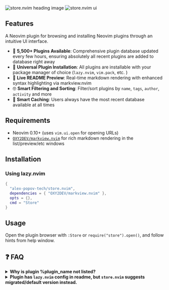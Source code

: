 <img alt="store.nvim heading image" src="https://github.com/user-attachments/assets/f42b94e4-e3b0-44dc-a8b3-ca59f0817d17" />
<img alt="store.nvim ui" src="https://github.com/user-attachments/assets/07c8b311-3948-4f6c-8364-fa9e6c50440c" />

## Features

A Neovim plugin for browsing and installing Neovim plugins through an intuitive UI interface.

- 🚀 **5,500+ Plugins Available**: Comprehensive plugin database updated every few hours, ensuring absolutely all recent plugins are added to database right away
- 🤯 **Universal Plugin Installation**: All plugins are installable with your package manager of choice (`lazy.nvim`, `vim.pack`, etc. )
- 💅 **Live README Preview**: Real-time markdown rendering with enhanced syntax highlighting via markview.nvim
- 🤓 **Smart Filtering and Sorting**: Filter/sort plugins by `name`, `tags`, `author`, `activity` and more
- 🧳 **Smart Caching**: Users always have the most recent database available at all times

## Requirements

- Neovim 0.10+ (uses `vim.ui.open` for opening URLs)
- [`OXY2DEV/markview.nvim`](https://github.com/OXY2DEV/markview.nvim) for rich markdown rendering in the list/preview/etc windows

## Installation

### Using lazy.nvim

```lua
{
  "alex-popov-tech/store.nvim",
  dependencies = { "OXY2DEV/markview.nvim" },
  opts = {},
  cmd = "Store"
}
```

## Usage

Open the plugin browser with `:Store` or `require("store").open()`, and follow hints from help window.

## ❓ FAQ

<details>
  <summary><strong>Why is plugin %plugin_name not listed?</strong></summary>

  Please add `neovim-plugin` tag to your repository, and wait for the crawler to pick it up.
</details>


<details>
  <summary><strong>Plugin has <code>lazy.nvim</code> config in readme, but <code>store.nvim</code> suggests migrated/default version instead.</strong></summary>

  Usually that happens when code snippets with configs are invalid lua, if thats not the case - please [create an issue](https://github.com/alex-popov-tech/store.nvim/issues/).
</details>
